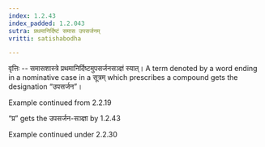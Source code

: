 ```yaml
---
index: 1.2.43
index_padded: 1.2.043
sutra: प्रथमानिर्दिष्टं समास उपसर्जनम्
vritti: satishabodha

---
```

वृत्तिः -- समासशास्त्रे प्रथमानिर्दिष्टमुपसर्जनसञ्ज्ञं स्यात्। A term denoted by a word ending in a nominative case in a सूत्रम् which prescribes a compound gets the designation “उपसर्जन”।


Example continued from 2.2.19


“प्र” gets the उपसर्जन-सञ्ज्ञा by 1.2.43


Example  continued under 2.2.30
